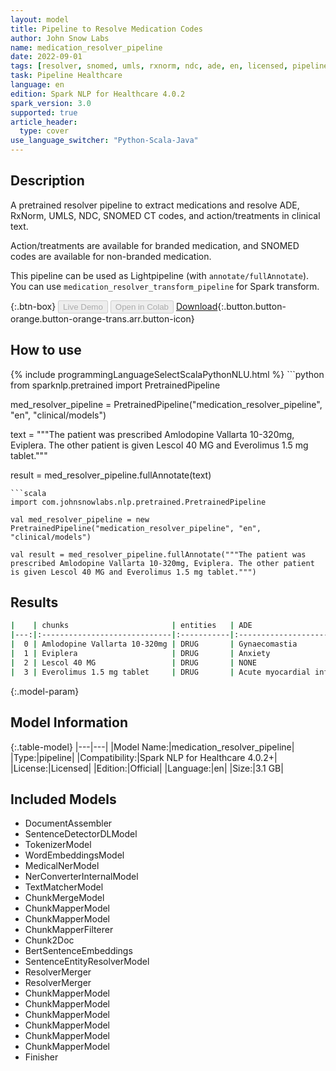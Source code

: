 ```yaml
---
layout: model
title: Pipeline to Resolve Medication Codes
author: John Snow Labs
name: medication_resolver_pipeline
date: 2022-09-01
tags: [resolver, snomed, umls, rxnorm, ndc, ade, en, licensed, pipeline]
task: Pipeline Healthcare
language: en
edition: Spark NLP for Healthcare 4.0.2
spark_version: 3.0
supported: true
article_header:
  type: cover
use_language_switcher: "Python-Scala-Java"
---
```


## Description

A pretrained resolver pipeline to extract medications and resolve ADE, RxNorm, UMLS, NDC, SNOMED CT codes, and action/treatments in clinical text.

Action/treatments are available for branded medication, and SNOMED codes are available for non-branded medication.

This pipeline can be used as Lightpipeline (with `annotate/fullAnnotate`). You can use `medication_resolver_transform_pipeline` for Spark transform.

{:.btn-box}
<button class="button button-orange" disabled>Live Demo</button>
<button class="button button-orange" disabled>Open in Colab</button>
[Download](https://s3.amazonaws.com/auxdata.johnsnowlabs.com/clinical/models/medication_resolver_pipeline_en_4.0.2_3.0_1662044306623.zip){:.button.button-orange.button-orange-trans.arr.button-icon}

## How to use



<div class="tabs-box" markdown="1">
{% include programmingLanguageSelectScalaPythonNLU.html %}
```python
from sparknlp.pretrained import PretrainedPipeline

med_resolver_pipeline = PretrainedPipeline("medication_resolver_pipeline", "en", "clinical/models")

text = """The patient was prescribed Amlodopine Vallarta 10-320mg, Eviplera. The other patient is given Lescol 40 MG and Everolimus 1.5 mg tablet."""

result = med_resolver_pipeline.fullAnnotate(text)
```
```scala
import com.johnsnowlabs.nlp.pretrained.PretrainedPipeline

val med_resolver_pipeline = new PretrainedPipeline("medication_resolver_pipeline", "en", "clinical/models")

val result = med_resolver_pipeline.fullAnnotate("""The patient was prescribed Amlodopine Vallarta 10-320mg, Eviplera. The other patient is given Lescol 40 MG and Everolimus 1.5 mg tablet.""")
```
</div>

## Results

```bash
|    | chunks                       | entities   | ADE                         |   RxNorm | Action                     | Treatment                                  | UMLS     | SNOMED_CT   | NDC_Product   | NDC_Package   |
|---:|:-----------------------------|:-----------|:----------------------------|---------:|:---------------------------|:-------------------------------------------|:---------|:------------|:--------------|:--------------|
|  0 | Amlodopine Vallarta 10-320mg | DRUG       | Gynaecomastia               |   722131 | NONE                       | NONE                                       | C1949334 | 425838008   | 00093-7693    | 00093-7693-56 |
|  1 | Eviplera                     | DRUG       | Anxiety                     |   217010 | Inhibitory Bone Resorption | Osteoporosis                               | C0720318 | NONE        | NONE          | NONE          |
|  2 | Lescol 40 MG                 | DRUG       | NONE                        |   103919 | Hypocholesterolemic        | Heterozygous Familial Hypercholesterolemia | C0353573 | NONE        | 00078-0234    | 00078-0234-05 |
|  3 | Everolimus 1.5 mg tablet     | DRUG       | Acute myocardial infarction |  2056895 | NONE                       | NONE                                       | C4723581 | NONE        | 00054-0604    | 00054-0604-21 |
```

{:.model-param}
## Model Information

{:.table-model}
|---|---|
|Model Name:|medication_resolver_pipeline|
|Type:|pipeline|
|Compatibility:|Spark NLP for Healthcare 4.0.2+|
|License:|Licensed|
|Edition:|Official|
|Language:|en|
|Size:|3.1 GB|

## Included Models

- DocumentAssembler
- SentenceDetectorDLModel
- TokenizerModel
- WordEmbeddingsModel
- MedicalNerModel
- NerConverterInternalModel
- TextMatcherModel
- ChunkMergeModel
- ChunkMapperModel
- ChunkMapperModel
- ChunkMapperFilterer
- Chunk2Doc
- BertSentenceEmbeddings
- SentenceEntityResolverModel
- ResolverMerger
- ResolverMerger
- ChunkMapperModel
- ChunkMapperModel
- ChunkMapperModel
- ChunkMapperModel
- ChunkMapperModel
- ChunkMapperModel
- Finisher